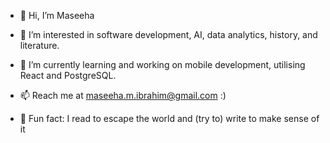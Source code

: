 - 👋 Hi, I’m Maseeha 
- 👀 I’m interested in software development, AI, data analytics, history, and literature.
- 🌱 I’m currently learning and working on mobile development, utilising React and PostgreSQL.
  
- 📫 Reach me at maseeha.m.ibrahim@gmail.com :)
- 💞 Fun fact: I read to escape the world and (try to) write to make sense of it


<!---
maseeha-xo/maseeha-xo is a ✨ special ✨ repository because its `README.md` (this file) appears on your GitHub profile.
You can click the Preview link to take a look at your changes.
--->
